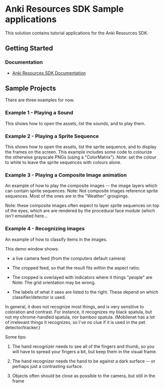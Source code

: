 # Anki Resources SDK Sample applications

This solution contains tutorial applications for the Anki Resources SDK.

## Getting Started

### Documentation

* [Anki Resources SDK Documentation](https://randym32.github.io/Anki.Resources.SDK/)


## Sample Projects

There are three examples for now.

### Example 1 - Playing a Sound

This shows how to open the assets, list the sounds, and to play them.

### Example 2 - Playing a Sprite Sequence

This shows how to open the assets, list the sprite sequence, and to display the
frames on the screen.  This example includes some code to colourize the otherwise
grayscale PNGs (using a "ColorMatrix").  Note: set the colour to white to leave the
sprite sequences with colours alone.

### Example 3 - Playing a Composite Image animation

An example of how to play the composite images -- the image layers which can
contain sprite sequences.  Note: Not composite images reference sprite sequences.
Most of the ones are in the "Weather" groupings.

Note: these composite images often expect to layer sprite sequences on top of
the eyes, which are are rendered by the procedural face module (which isn't
emulated here...

### Example 4 - Recognizing images

An example of how to classify items in the images.

This demo window shows:
   * a live camera feed (from the computers default camera)
   * The cropped feed, so that the result fits within the aspect ratio;
   * The cropped is overlayed with indicators where it things "people" are
     Note: The grid orientation may be wrong.
   
   * The labels of what it sees are listed to the right.  These depend
     on which classifier/detector is used.
 
In general, it does not recognize most things, and is very sensitive to
coloration and contrast.  For instance, it recognizes my black spatula,
but not my chrome-handled spatula, nor bamboo spatula.  (Mobilenet has a
lot of irrelevant things it recognizes, so I've no clue if it is used in
the pet detector/tracker.)

Some tips:
   1. The hand recognizer needs to see all of the fingers and thumb, so you
      will have to spread your fingers a bit, but keep them in the visual
      frame.

  2. The hand recognizer needs the hand to be against a dark surface --
     or perhaps just a contrasting surface.
 
  3. Objects often should be close as possible to the camera, but still in the frame

